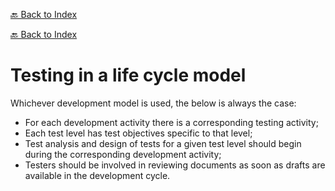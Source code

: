[🔙 Back to Index](../index.md)

[🔙 Back to Index](../index.md)

# Testing in a life cycle model

Whichever development model is used, the below is always the case:
* For each development activity there is a corresponding testing activity;
* Each test level has test objectives specific to that level;
* Test analysis and design of tests for a given test level should begin during the corresponding development activity;
* Testers should be involved in reviewing documents as soon as drafts are available in the development cycle.